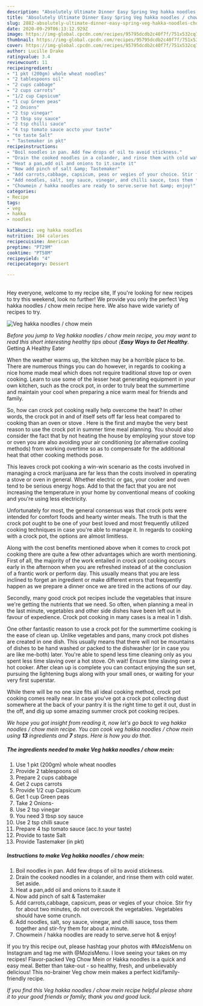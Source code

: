 ```yaml
---
description: "Absolutely Ultimate Dinner Easy Spring Veg hakka noodles / chow mein"
title: "Absolutely Ultimate Dinner Easy Spring Veg hakka noodles / chow mein"
slug: 2882-absolutely-ultimate-dinner-easy-spring-veg-hakka-noodles-chow-mein
date: 2020-09-29T06:13:12.929Z
image: https://img-global.cpcdn.com/recipes/95795dcdb2c40f7f/751x532cq70/veg-hakka-noodles-chow-mein-recipe-main-photo.jpg
thumbnail: https://img-global.cpcdn.com/recipes/95795dcdb2c40f7f/751x532cq70/veg-hakka-noodles-chow-mein-recipe-main-photo.jpg
cover: https://img-global.cpcdn.com/recipes/95795dcdb2c40f7f/751x532cq70/veg-hakka-noodles-chow-mein-recipe-main-photo.jpg
author: Lucille Drake
ratingvalue: 3.4
reviewcount: 11
recipeingredient:
- "1 pkt (200gm) whole wheat noodles"
- "2 tablespoons oil"
- "2 cups cabbage"
- "2 cups carrots"
- "1/2 cup Capsicum"
- "1 cup Green peas"
- "2 Onions"
- "2 tsp vinegar"
- "3 tbsp soy sauce"
- "2 tsp chilli sauce"
- "4 tsp tomato sauce accto your taste"
- "to taste Salt"
- " Tastemaker in pkt"
recipeinstructions:
- "Boil noodles in pan. Add few drops of oil to avoid stickness."
- "Drain the cooked noodles in a colander, and rinse them with cold water. Set aside."
- "Heat a pan,add oil and onions to it.saute it"
- "Now add pinch of salt &amp; Tastemaker"
- "Add carrots,cabbage, capsicum, peas or vegies of your choice. Stir fry for about two minutes, do not overcook the vegetables. Vegetables should have some crunch."
- "Add noodles, salt, soy sauce, vinegar, and chilli sauce, toss them together and stir-fry them for about a minute."
- "Chowmein / hakka noodles are ready to serve.serve hot &amp; enjoy!"
categories:
- Recipe
tags:
- veg
- hakka
- noodles

katakunci: veg hakka noodles 
nutrition: 164 calories
recipecuisine: American
preptime: "PT29M"
cooktime: "PT58M"
recipeyield: "4"
recipecategory: Dessert

---
```

<br>
Hey everyone, welcome to my recipe site, If you're looking for new recipes to try this weekend, look no further! We provide you only the perfect Veg hakka noodles / chow mein recipe here. We also have wide variety of recipes to try.
<br>


![Veg hakka noodles / chow mein](https://img-global.cpcdn.com/recipes/95795dcdb2c40f7f/751x532cq70/veg-hakka-noodles-chow-mein-recipe-main-photo.jpg)

<i>Before you jump to Veg hakka noodles / chow mein recipe, you may want to read this short interesting healthy tips about {<strong>Easy Ways to Get Healthy</strong>.</i>
Getting A Healthy Eater


When the weather warms up, the kitchen may be a horrible place to be. There are numerous things you can do however, in regards to cooking a nice home made meal which does not require traditional stove top or oven cooking. Learn to use some of the lesser heat generating equipment in your own kitchen, such as the crock pot, in order to truly beat the summertime and maintain your cool when preparing a nice warm meal for friends and family.

So, how can crock pot cooking really help overcome the heat? In other words, the crock pot in and of itself sets off far less heat compared to cooking than an oven or stove . Here is the first and maybe the very best reason to use the crock pot in summer time meal planning. You should also consider the fact that by not heating the house by employing your stove top or oven you are also avoiding your air conditioning (or alternative cooling methods) from working overtime so as to compensate for the additional heat that other cooking methods pose.

This leaves crock pot cooking a win-win scenario as the costs involved in managing a crock marijuana are far less than the costs involved in operating a stove or oven in general. Whether electric or gas, your cooker and oven tend to be serious energy hogs. Add to that the fact that you are not increasing the temperature in your home by conventional means of cooking and you're using less electricity.

Unfortunately for most, the general consensus was that crock pots were intended for comfort foods and hearty winter meals.  The truth is that the crock pot ought to be one of your best loved and most frequently utilized cooking techniques in case you're able to manage it. In regards to cooking with a crock pot, the options are almost limitless.  



Along with the cost benefits mentioned above when it comes to crock pot cooking there are quite a few other advantages which are worth mentioning. First of all, the majority of the work entailed in crock pot cooking occurs early in the afternoon when you are refreshed instead of at the conclusion of a frantic work or perform day. This usually means that you are less inclined to forget an ingredient or make different errors that frequently happen as we prepare a dinner once we are tired in the actions of our day.

Secondly, many good crock pot recipes include the vegetables that insure we're getting the nutrients that we need. So often, when planning a meal in the last minute, vegetables and other side dishes have been left out in favour of expedience. Crock pot cooking in many cases is a meal in 1 dish.

One other fantastic reason to use a crock pot for the summertime cooking is the ease of clean up.  Unlike vegetables and pans, many crock pot dishes are created in one dish. This usually means that there will not be mountains of dishes to be hand washed or packed to the dishwasher (or in case you are like me-both) later. You're able to spend less time cleaning only as you spent less time slaving over a hot stove. Oh wait! Ensure time slaving over a hot cooker. After clean up is complete you can contact enjoying the sun set, pursuing the lightening bugs along with your small ones, or waiting for your very first superstar.

While there will be no one size fits all ideal cooking method, crock pot cooking comes really near. In case you've got a crock pot collecting dust somewhere at the back of your pantry it is the right time to get it out, dust in the off, and dig up some amazing summer crock pot cooking recipes.


<i>We hope you got insight from reading it, now let's go back to veg hakka noodles / chow mein recipe. You can cook veg hakka noodles / chow mein using <strong>13</strong> ingredients and <strong>7</strong> steps. Here is how you do that.
</i>

##### The ingredients needed to make Veg hakka noodles / chow mein:

1. Use 1 pkt (200gm) whole wheat noodles
1. Provide 2 tablespoons oil
1. Prepare 2 cups cabbage
1. Get 2 cups carrots
1. Provide 1/2 cup Capsicum
1. Get 1 cup Green peas
1. Take 2 Onions-
1. Use 2 tsp vinegar
1. You need 3 tbsp soy sauce
1. Use 2 tsp chilli sauce
1. Prepare 4 tsp tomato sauce (acc.to your taste)
1. Provide to taste Salt
1. Provide  Tastemaker (in pkt)


##### Instructions to make Veg hakka noodles / chow mein:

1. Boil noodles in pan. Add few drops of oil to avoid stickness.
1. Drain the cooked noodles in a colander, and rinse them with cold water. Set aside.
1. Heat a pan,add oil and onions to it.saute it
1. Now add pinch of salt &amp; Tastemaker
1. Add carrots,cabbage, capsicum, peas or vegies of your choice. Stir fry for about two minutes, do not overcook the vegetables. Vegetables should have some crunch.
1. Add noodles, salt, soy sauce, vinegar, and chilli sauce, toss them together and stir-fry them for about a minute.
1. Chowmein / hakka noodles are ready to serve.serve hot &amp; enjoy!


If you try this recipe out, please hashtag your photos with #MozisMenu on Instagram and tag me with @MozisMenu. I love seeing your takes on my recipes! Flavor-packed Veg Chow Mein or Hakka noodles is a quick and easy meal. Better than take-out - so healthy, fresh, and unbelievably delicious! This no-brainer Veg chow mein makes a perfect kid/family-friendly recipe. 

<i>If you find this Veg hakka noodles / chow mein recipe helpful please share it to your good friends or family, thank you and good luck.</i>
